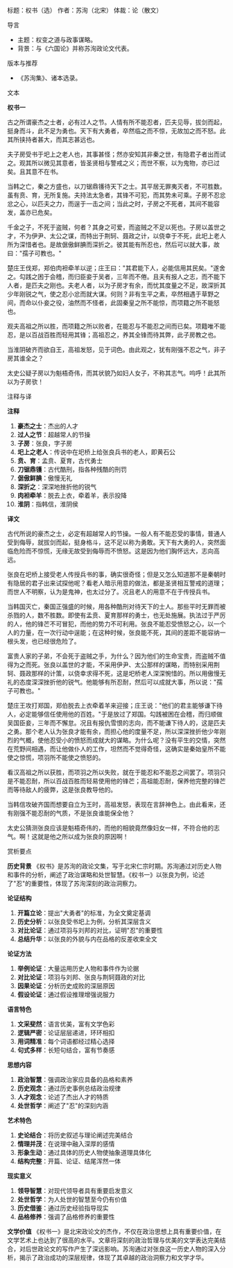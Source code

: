 <!--
 * @Author: ylmzfun ylmzfun@163.com
 * @Date: 2025-10-01 16:28:17
 * @LastEditors: ylmzfun ylmzfun@163.com
 * @LastEditTime: 2025-10-01 23:08:17
 * @FilePath: /诗词/序记/权书（选）.md
 * @Description: 这是默认设置,请设置`customMade`, 打开koroFileHeader查看配置 进行设置: https://github.com/OBKoro1/koro1FileHeader/wiki/%E9%85%8D%E7%BD%AE
-->
标题：权书（选）
作者：苏洵（北宋）
体裁：论（散文）

导言
- 主题：权变之道与政事谋略。
- 背景：与《六国论》并称苏洵政论文代表。

版本与推荐
- 《苏洵集》、诸本选录。

文本

**权书一**

古之所谓豪杰之士者，必有过人之节。人情有所不能忍者，匹夫见辱，拔剑而起，挺身而斗，此不足为勇也。天下有大勇者，卒然临之而不惊，无故加之而不怒。此其所挟持者甚大，而其志甚远也。

夫子房受书于圯上之老人也，其事甚怪；然亦安知其非秦之世，有隐君子者出而试之。观其所以微见其意者，皆圣贤相与警戒之义；而世不察，以为鬼物，亦已过矣。且其意不在书。

当韩之亡，秦之方盛也，以刀锯鼎镬待天下之士。其平居无罪夷灭者，不可胜数。虽有贲、育，无所复施。夫持法太急者，其锋不可犯，而其势未可乘。子房不忍忿忿之心，以匹夫之力，而逞于一击之间；当此之时，子房之不死者，其间不能容发，盖亦已危矣。

千金之子，不死于盗贼，何者？其身之可爱，而盗贼之不足以死也。子房以盖世之才，不为伊尹、太公之谋，而特出于荆轲、聂政之计，以侥幸于不死，此圯上老人所为深惜者也。是故倨傲鲜腆而深折之。彼其能有所忍也，然后可以就大事，故曰："孺子可教也。"

楚庄王伐郑，郑伯肉袒牵羊以逆；庄王曰："其君能下人，必能信用其民矣。"遂舍之。勾践之困于会稽，而归臣妾于吴者，三年而不倦。且夫有报人之志，而不能下人者，是匹夫之刚也。夫老人者，以为子房才有余，而忧其度量之不足，故深折其少年刚锐之气，使之忍小忿而就大谋。何则？非有生平之素，卒然相遇于草野之间，而命以仆妾之役，油然而不怪者，此固秦皇之所不能惊，而项籍之所不能怒也。

观夫高祖之所以胜，而项籍之所以败者，在能忍与不能忍之间而已矣。项籍唯不能忍，是以百战百胜而轻用其锋；高祖忍之，养其全锋而待其弊，此子房教之也。

当淮阴破齐而欲自王，高祖发怒，见于词色。由此观之，犹有刚强不忍之气，非子房其谁全之？

太史公疑子房以为魁梧奇伟，而其状貌乃如妇人女子，不称其志气。呜呼！此其所以为子房欤！

注释与译

**注释**
1. **豪杰之士**：杰出的人才
2. **过人之节**：超越常人的节操
3. **子房**：张良，字子房
4. **圯上之老人**：传说中在圯桥上给张良兵书的老人，即黄石公
5. **贲、育**：孟贲、夏育，古代勇士
6. **刀锯鼎镬**：古代酷刑，指各种残酷的刑罚
7. **倨傲鲜腆**：傲慢无礼
8. **深折之**：深深地挫折他的锐气
9. **肉袒牵羊**：脱去上衣，牵着羊，表示投降
10. **淮阴**：指韩信，淮阴侯

**译文**

古代所说的豪杰之士，必定有超越常人的节操。一般人有不能忍受的事情，普通人受到侮辱，就拔剑而起，挺身格斗，这不足以称为勇敢。天下有大勇的人，突然面临危险而不惊慌，无缘无故受到侮辱而不愤怒。这是因为他们胸怀远大，志向高远。

张良在圯桥上接受老人传授兵书的事，确实很奇怪；但是又怎么知道那不是秦朝时有隐居的君子出来试探他呢？看老人暗示用意的做法，都是圣贤相互警戒的道理；而世人不明察，认为是鬼神，也太过分了。况且老人的用意不在于传授兵书。

当韩国灭亡，秦国正强盛的时候，用各种酷刑对待天下的士人。那些平时无罪而被杀戮的人，数不胜数。即使有孟贲、夏育那样的勇士，也无处施展。执法过于严厉的人，他的锋芒不可冒犯，而他的势力不可利用。张良不能忍受愤怒之心，以一个人的力量，在一次行动中逞能；在这种时候，张良能不死，其间的差距不能容纳一根头发，也已经很危险了。

富贵人家的子弟，不会死于盗贼之手，为什么？因为他们的生命宝贵，而盗贼不值得为之而死。张良以盖世的才能，不采用伊尹、太公那样的谋略，而特别采用荆轲、聂政那样的计策，以侥幸求得不死，这是圯桥老人深深惋惜的。所以用傲慢无礼的态度深深挫折他的锐气。他能够有所忍耐，然后可以成就大事，所以说："孺子可教也。"

楚庄王攻打郑国，郑伯脱去上衣牵着羊来迎接；庄王说："他们的君主能够谦下待人，必定能够信任使用他的百姓。"于是放过了郑国。勾践被困在会稽，而归顺做吴国臣妾，三年而不懈怠。况且有报仇雪恨的志向，而不能谦下待人的，这是匹夫之勇。那个老人认为张良才能有余，而担心他的度量不足，所以深深挫折他少年刚烈的气概，使他忍受小的愤怒而成就大的谋略。为什么呢？没有平生的交情，突然在荒野间相遇，而让他做仆人的工作，坦然而不觉得奇怪，这确实是秦始皇所不能使之惊慌，项羽所不能使之愤怒的。

看汉高祖之所以获胜，而项羽之所以失败，就在于能忍和不能忍之间罢了。项羽只是不能忍耐，所以百战百胜而轻易使用他的锋芒；高祖能忍耐，保养他完整的锋芒而等待敌人的疲弊，这是张良教导他的。

当韩信攻破齐国而想要自立为王时，高祖发怒，表现在言辞神色上。由此看来，还有刚强不能忍耐的气质，不是张良谁能保全他？

太史公猜测张良应该是魁梧奇伟的，而他的相貌竟然像妇女一样，不符合他的志气。啊！这就是他之所以成为张良的原因啊！

赏析要点

**历史背景**
《权书》是苏洵的政论文集，写于北宋仁宗时期。苏洵通过对历史人物和事件的分析，阐述了政治谋略和处世智慧。《权书一》以张良为例，论述了"忍"的重要性，体现了苏洵深刻的政治洞察力。

**论证结构**
1. **开篇立论**：提出"大勇者"的标准，为全文奠定基调
2. **历史分析**：以张良受书圯上为例，分析其深层含义
3. **对比论证**：通过项羽与刘邦的对比，证明"忍"的重要性
4. **总结升华**：以张良的外貌与内在品格的反差收束全文

**论证方法**
1. **举例论证**：大量运用历史人物和事件作为论据
2. **对比论证**：项羽与刘邦、张良与荆轲聂政的对比
3. **因果论证**：分析历史成败的深层原因
4. **假设论证**：通过假设推理增强说服力

**语言特色**
1. **文采斐然**：语言优美，富有文学色彩
2. **逻辑严密**：论证层层递进，环环相扣
3. **用词精准**：每个词语都经过精心选择
4. **句式多样**：长短句结合，富有节奏感

**思想内容**
1. **政治智慧**：强调政治家应具备的品格和素养
2. **历史观念**：通过历史事例总结政治规律
3. **人才观念**：论述了杰出人才的特质
4. **处世哲学**：阐述了"忍"的深刻内涵

**艺术特色**
1. **史论结合**：将历史叙述与理论阐述完美结合
2. **情理并茂**：在说理中融入深厚的感情
3. **形象生动**：通过具体的历史人物使抽象道理具体化
4. **结构完整**：开篇、论证、结尾浑然一体

**现实意义**
1. **领导智慧**：对现代领导者具有重要启发意义
2. **处世哲学**：为人处世的智慧至今仍有价值
3. **历史借鉴**：通过历史经验指导现实
4. **品格修养**：强调了品格修养的重要性

**文学价值**
《权书一》是北宋政论文的杰作，不仅在政治思想上具有重要价值，在文学艺术上也达到了很高的水平。文章将深刻的政治哲理与优美的文学表达完美结合，对后世政论文的写作产生了深远影响。苏洵通过对张良这一历史人物的深入分析，揭示了政治成功的深层规律，体现了其卓越的政治洞察力和文学才华。